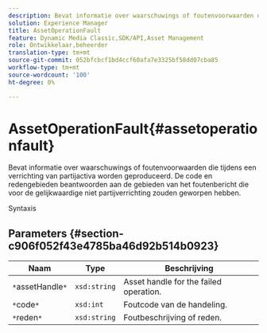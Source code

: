 ```yaml
---
description: Bevat informatie over waarschuwings of foutenvoorwaarden die tijdens een verrichting van partijactiva worden geproduceerd. De code en redengebieden beantwoorden aan de gebieden van het foutenbericht die voor de gelijkwaardige niet partijverrichting zouden geworpen hebben.
solution: Experience Manager
title: AssetOperationFault
feature: Dynamic Media Classic,SDK/API,Asset Management
role: Ontwikkelaar,beheerder
translation-type: tm+mt
source-git-commit: 052bfcbcf1bd4ccf60afa7e3325bf58dd07cba85
workflow-type: tm+mt
source-wordcount: '100'
ht-degree: 0%

---
```



# AssetOperationFault{#assetoperationfault}

Bevat informatie over waarschuwings of foutenvoorwaarden die tijdens een verrichting van partijactiva worden geproduceerd. De code en redengebieden beantwoorden aan de gebieden van het foutenbericht die voor de gelijkwaardige niet partijverrichting zouden geworpen hebben.

Syntaxis

## Parameters {#section-c906f052f43e4785ba46d92b514b0923}

| Naam | Type | Beschrijving |
|---|---|---|
| `*`assetHandle`*` | `xsd:string` | Asset handle for the failed operation. |
| `*`code`*` | `xsd:int` | Foutcode van de handeling. |
| `*`reden`*` | `xsd:string` | Foutbeschrijving of reden. |

